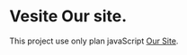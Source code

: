 # Vesite Our site.

This project use only plan javaScript [Our Site](https://dynamicedataloding.netlify.app/).

